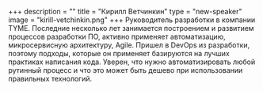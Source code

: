 +++
description = ""
title = "Кирилл Ветчинкин"
type = "new-speaker"
image = "kirill-vetchinkin.png"
+++
Руководитель разработки в компании TYME. Последние несколько лет занимается построением и развитием процессов разработки ПО, активно применяет автоматизацию, микросервисную архитектуру, Agile. Пришел в DevOps из разработки, поэтому подходы, которые он применяет базируются на лучших практиках написания кода. Уверен, что нужно автоматизировать любой рутинный процесс и что это может быть дешево при использовании правильных технологий.